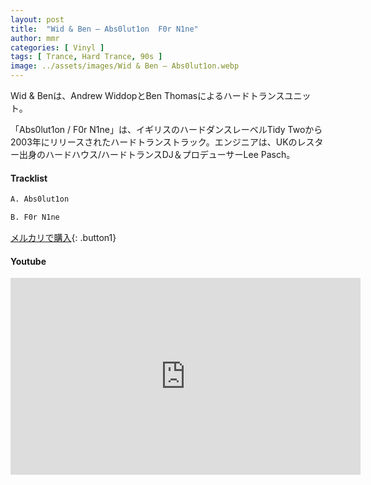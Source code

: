 ```yaml
---
layout: post
title:  "Wid & Ben – Abs0lut1on  F0r N1ne"
author: mmr
categories: [ Vinyl ]
tags: [ Trance, Hard Trance, 90s ]
image: ../assets/images/Wid & Ben – Abs0lut1on.webp
---
```


Wid & Benは、Andrew WiddopとBen Thomasによるハードトランスユニット。

「Abs0lut1on / F0r N1ne」は、イギリスのハードダンスレーベルTidy Twoから2003年にリリースされたハードトランストラック。エンジニアは、UKのレスター出身のハードハウス/ハードトランスDJ＆プロデューサーLee Pasch。

#### Tracklist
```md
A. Abs0lut1on

B. F0r N1ne
```

[メルカリで購入](https://jp.mercari.com/item/m72045675449?afid=6142608987){: .button1}

#### Youtube 
<iframe width="560" height="315" src="https://www.youtube.com/embed/8Fc89h0OOEo?si=iJkOXDcnAJonj606" title="YouTube video player" frameborder="0" allow="accelerometer; autoplay; clipboard-write; encrypted-media; gyroscope; picture-in-picture; web-share" referrerpolicy="strict-origin-when-cross-origin" allowfullscreen></iframe>